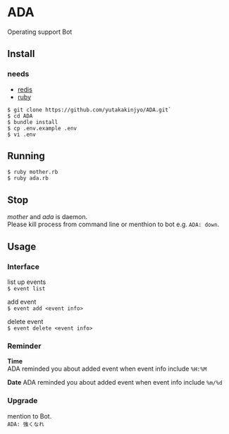 # ADA

Operating support Bot

## Install

### needs

- [redis](http://redis.io/)
- [ruby](https://www.ruby-lang.org/ja/)

```
$ git clone https://github.com/yutakakinjyo/ADA.git`
$ cd ADA
$ bundle install
$ cp .env.example .env
$ vi .env
```

## Running

```
$ ruby mother.rb
$ ruby ada.rb
```
## Stop

_mother_ and _ada_ is daemon.  
Please kill process from command line or menthion to bot e.g. `ADA: down`.

## Usage

### Interface

list up events  
`$ event list`

add event  
`$ event add <event info>`

delete event  
`$ event delete <event info>`

### Reminder

**Time**  
ADA reminded you about added event when event info include `%H:%M`

**Date**
ADA reminded you about added event when event info include `%m/%d`

### Upgrade

mention to Bot.  
`ADA: 強くなれ`
